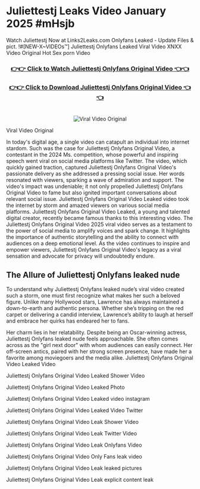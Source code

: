 # Juliettestj  Leaks Video January 2025 #mHsjb

Watch Juliettestj Now at Links2Leaks.com Onlyfans Leaked - Update Files & pict. !#[NEW-X~VIDEOs™] Juliettestj Onlyfans Leaked Viral Video XNXX Video Original Hot Sex porn Video
<br>
<div align="center">
<h3><a href="https://links2leaks.com/juliettestj" rel="nofollow">👉👉 Click to Watch Juliettestj Onlyfans Original Video 👈👈</a></h3>
<h3><a href="https://links2leaks.com/juliettestj" rel="nofollow">👉👉 Click to Download Juliettestj Onlyfans Original Video 👈👈</a></h3>
<br>
<a href="https://links2leaks.com/juliettestj" rel="nofollow"><img src="https://i.ibb.co/Gkj2r4b/banner.png" alt="Viral Video Original" style="max-width: 100%; display: inline-block;" data-target="animated-image.originalImage"></a>
</div>

Viral Video Original

In today's digital age, a single video can catapult an individual into internet stardom. Such was the case for Juliettestj Onlyfans Original Video, a contestant in the 2024 Ms. competition, whose powerful and inspiring speech went viral on social media platforms like Twitter.
The video, which quickly gained traction, captured Juliettestj Onlyfans Original Video's passionate delivery as she addressed a pressing social issue. Her words resonated with viewers, sparking a wave of admiration and support. The video's impact was undeniable; it not only propelled Juliettestj Onlyfans Original Video to fame but also ignited important conversations about relevant social issue.
Juliettestj Onlyfans Original Video Leaked video took the internet by storm and amazed viewers on various social media platforms. Juliettestj Onlyfans Original Video Leaked, a young and talented digital creator, recently became famous thanks to this interesting video.
The Juliettestj Onlyfans Original Video 2025 viral video serves as a testament to the power of social media to amplify voices and spark change. It highlights the importance of authentic storytelling and the ability to connect with audiences on a deep emotional level. As the video continues to inspire and empower viewers, Juliettestj Onlyfans Original Video's legacy as a viral sensation and advocate for privacy will undoubtedly endure.

<h2>The Allure of Juliettestj Onlyfans leaked nude</h2>


To understand why Juliettestj Onlyfans leaked nude’s viral video created such a storm, one must first recognize what makes her such a beloved figure. Unlike many Hollywood stars, Lawrence has always maintained a down-to-earth and authentic persona. Whether she’s tripping on the red carpet or delivering a candid interview, Lawrence’s ability to laugh at herself and embrace her quirks has endeared her to fans.

Her charm lies in her relatability. Despite being an Oscar-winning actress, Juliettestj Onlyfans leaked nude feels approachable. She often comes across as the "girl next door" with whom audiences can easily connect. Her off-screen antics, paired with her strong screen presence, have made her a favorite among moviegoers and the media alike.
Juliettestj Onlyfans Original Video Leaked Video

Juliettestj Onlyfans Original Video Leaked Shower Video

Juliettestj Onlyfans Original Video Leaked Photo

Juliettestj Onlyfans Original Video Leaked video instagram

Juliettestj Onlyfans Original Video Leaked Video Twitter

Juliettestj Onlyfans Original Video Leak Shower Video

Juliettestj Onlyfans Original Video Leak Twitter Video

Juliettestj Onlyfans Original Video Leak Onlyfans Video

Juliettestj Onlyfans Original Video Only Fans leak video

Juliettestj Onlyfans Original Video Leak leaked pictures

Juliettestj Onlyfans Original Video Leak explicit content leak